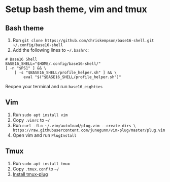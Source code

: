 # Setup bash theme, vim and tmux

## Bash theme

1. Run `git clone https://github.com/chriskempson/base16-shell.git ~/.config/base16-shell`
1. Add the following lines to `~/.bashrc`:

```
# Base16 Shell
BASE16_SHELL="$HOME/.config/base16-shell/"
[ -n "$PS1" ] && \
    [ -s "$BASE16_SHELL/profile_helper.sh" ] && \
        eval "$("$BASE16_SHELL/profile_helper.sh")"
```

Reopen your terminal and run `base16_eighties`

## Vim

1. Run `sudo apt install vim`
1. Copy `.vimrc` to `~/`
1. Run `curl -fLo ~/.vim/autoload/plug.vim --create-dirs \ https://raw.githubusercontent.com/junegunn/vim-plug/master/plug.vim`
1. Open vim and run `PlugInstall`

## Tmux

1. Run `sudo apt install tmux`
1. Copy `.tmux.conf` to `~/`
1. [Install tmux-plug](https://github.com/tmux-plugins/tpm#installation)
